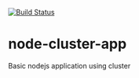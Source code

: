 [![Build Status](https://travis-ci.org/vpArth/node-cluster-app.png?branch=master)](https://travis-ci.org/vpArth/node-cluster-app)

node-cluster-app
================

Basic nodejs application using cluster
